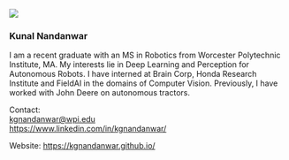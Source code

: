 ![](https://komarev.com/ghpvc/?username=kgnandanwar&style=flat)

### Kunal Nandanwar

I am a recent graduate with an MS in Robotics from Worcester Polytechnic Institute, MA. My interests lie in Deep Learning and Perception for Autonomous Robots. I have interned at Brain Corp, Honda Research Institute and FieldAI in the domains of Computer Vision. Previously, I have worked with John Deere on autonomous tractors.

Contact:  
kgnandanwar@wpi.edu  
https://www.linkedin.com/in/kgnandanwar/

Website: 
https://kgnandanwar.github.io/

<!--[![Anurag's GitHub stats](https://github-readme-stats.vercel.app/api?username=kgnandanwar&show_icons=true&&theme=radical)](https://github.com/anuraghazra/github-readme-stats)-->

<!-- ![![GitHub Streak](https://streak-stats.demolab.com/?user=kgnandanwar&theme=dark)](https://git.io/streak-stats)  -->
<!-- ![Anurag's GitHub stats](https://github-readme-stats.vercel.app/api?username=anuraghazra&show_icons=true) -->
